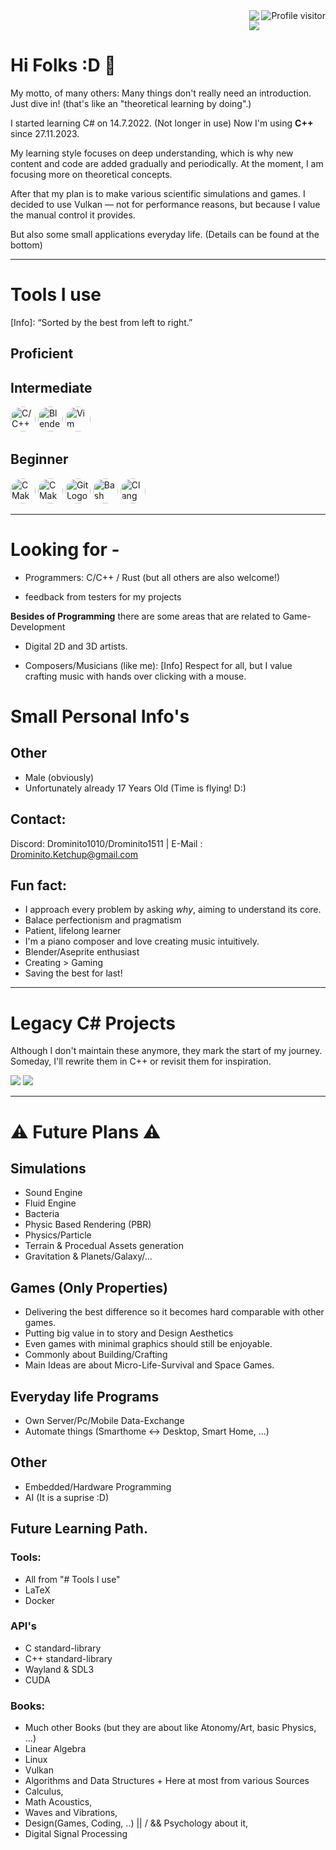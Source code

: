 <a href="https://komarev.com/ghpvc/?username=Drominito">
  <img align="right" src="https://komarev.com/ghpvc/?username=Drominito&label=Visitors&color=0e75b6&style=flat" alt="Profile visitor" />
</a>

<div style="display: flex; flex-direction: column; align-items: flex-end;">
    <img src="https://github-readme-stats.vercel.app/api?username=Drominito&show_icons=true&theme=transparent"/>
    <img src="https://github-readme-stats.vercel.app/api/top-langs/?username=Drominito&layout=compact"/>
</div>

# Hi Folks :D 👋

My motto, of many others: Many things don't really need an introduction. Just dive in! (that's like an "theoretical learning by doing".)


I started learning C# on 14.7.2022. (Not longer in use)
Now I'm using **C++** since 27.11.2023.

My learning style focuses on deep understanding, which is why new content and code are added gradually and periodically.
At the moment, I am focusing more on theoretical concepts.


After that my plan is to make various scientific simulations and games.
I decided to use Vulkan — not for performance reasons, but because I value the manual control it provides.

But also some small applications everyday life. (Details can be found at the bottom)
-- --
# Tools I use
[Info]: “Sorted by the best from left to right.”

## Proficient

## Intermediate
<img src="https://cdn.jsdelivr.net/gh/devicons/devicon/icons/c/c-original.svg" alt="C/C++ Logo" width="40" height="40" style="border-radius: 50%;" /> <img src="https://cdn.jsdelivr.net/gh/devicons/devicon/icons/blender/blender-original.svg" alt="Blender Logo" width="40" height="40" style="border-radius: 50%;" /> <img src="https://cdn.jsdelivr.net/gh/devicons/devicon/icons/vim/vim-original.svg" alt="Vim Logo" width="40" height="40" style="border-radius: 50%;" /> 

## Beginner
<img src="https://cdn.jsdelivr.net/gh/devicons/devicon/icons/archlinux/archlinux-original.svg" alt="CMake Logo" width="40" height="40" style="border-radius: 50%;" /> <img src="https://cdn.jsdelivr.net/gh/devicons/devicon/icons/cmake/cmake-original.svg" alt="CMake Logo" width="40" height="40" style="border-radius: 50%;" /> <img src="https://cdn.jsdelivr.net/gh/devicons/devicon/icons/git/git-original.svg" alt="Git Logo" width="40" height="40" style="border-radius: 50%;" /> <img src="https://cdn.jsdelivr.net/gh/devicons/devicon/icons/bash/bash-original.svg" alt="Bash" width="40" height="40" style="border-radius: 50%;" /> <img src="https://cdn.jsdelivr.net/gh/devicons/devicon/icons/llvm/llvm-original.svg" alt="Clang Logo" width="40" height="40" style="border-radius: 50%;" />

-- --
# Looking for -

- Programmers: C/C++ / Rust (but all others are also welcome!)

- feedback from testers for my projects


**Besides of Programming** there are some areas that are related to Game-Development

- Digital 2D and 3D artists.

- Composers/Musicians (like me): [Info] Respect for all, but I value crafting music with hands over clicking with a mouse.

# Small Personal Info's

## Other
* Male (obviously)
* Unfortunately already 17 Years Old (Time is flying! D:)

## Contact:
Discord: Drominito1010/Drominito1511 |
E-Mail : Drominito.Ketchup@gmail.com

## Fun fact:
- I approach every problem by asking *why*, aiming to understand its core.  
- Balace perfectionism and pragmatism
- Patient, lifelong learner  
- I'm a piano composer and love creating music intuitively.
- Blender/Aseprite enthusiast  
- Creating > Gaming  
- Saving the best for last!



-- --
# Legacy C# Projects
Although I don't maintain these anymore, they mark the start of my journey.
Someday, I'll rewrite them in C++ or revisit them for inspiration.

[![](https://github-readme-stats.vercel.app/api/pin/?username=Drominito&repo=BetterPaint)](https://github.com/Drominito/BetterPaint)
[![](https://github-readme-stats.vercel.app/api/pin/?username=Drominito&repo=Upscale-Pixels)](https://github.com/Drominito/Upscale-Pixels)
-- --



# ⚠️ Future Plans ⚠️

## Simulations
* Sound Engine
* Fluid Engine
* Bacteria
* Physic Based Rendering (PBR)
* Physics/Particle
* Terrain & Procedual Assets generation
* Gravitation & Planets/Galaxy/...

## Games (Only Properties)
* Delivering the best difference so it becomes hard comparable with other games.
* Putting big value in to story and Design Aesthetics
* Even games with minimal graphics should still be enjoyable.
* Commonly about Building/Crafting
* Main Ideas are about Micro-Life-Survival and Space Games.

## Everyday life Programs

* Own Server/Pc/Mobile Data-Exchange
* Automate things (Smarthome <-> Desktop, Smart Home, ...)

## Other

* Embedded/Hardware Programming
* AI (It is a suprise :D)

## Future Learning Path.

### Tools:
* All from "# Tools I use"
* LaTeX
* Docker

### API's
 * C   standard-library
 * C++ standard-library
 * Wayland & SDL3
 * CUDA


    
### Books:
* Much other Books (but they are about like Atonomy/Art, basic Physics, ...)
* Linear Algebra
* Linux
* Vulkan
* Algorithms and Data Structures + Here at most from various Sources
* Calculus,
* Math Acoustics,
* Waves and Vibrations,
* Design(Games, Coding, ..) || / && Psychology about it,
* Digital Signal Processing
